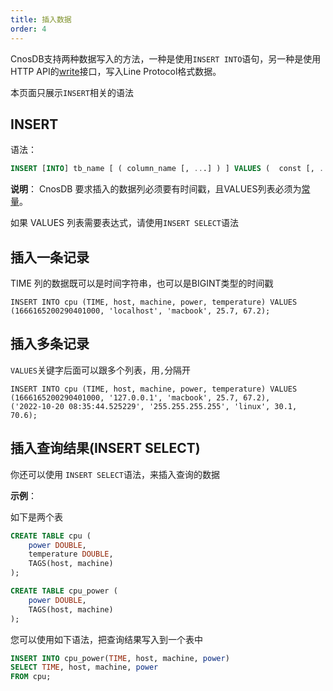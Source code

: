 ```yaml
---
title: 插入数据
order: 4
---
```


CnosDB支持两种数据写入的方法，一种是使用`INSERT INTO`语句，另一种是使用HTTP API的[write](../application/api.md)接口，写入Line Protocol格式数据。

本页面只展示`INSERT`相关的语法
## INSERT

语法：

```sql
INSERT [INTO] tb_name [ ( column_name [, ...] ) ] VALUES (  const [, ...] ) [, ...] | query 
```

**说明**：
CnosDB 要求插入的数据列必须要有时间戳，且VALUES列表必须为[常量](data_type.md/#常量)。

如果 VALUES 列表需要表达式，请使用`INSERT SELECT`语法


## 插入一条记录

TIME 列的数据既可以是时间字符串，也可以是BIGINT类型的时间戳

```
INSERT INTO cpu (TIME, host, machine, power, temperature) VALUES
(1666165200290401000, 'localhost', 'macbook', 25.7, 67.2);
```

## 插入多条记录

`VALUES`关键字后面可以跟多个列表，用`,`分隔开

```
INSERT INTO cpu (TIME, host, machine, power, temperature) VALUES
(1666165200290401000, '127.0.0.1', 'macbook', 25.7, 67.2),
('2022-10-20 08:35:44.525229', '255.255.255.255', 'linux', 30.1, 70.6);
```

## 插入查询结果(INSERT SELECT)

你还可以使用 `INSERT SELECT`语法，来插入查询的数据

**示例**：

如下是两个表

```sql
CREATE TABLE cpu (
    power DOUBLE,
    temperature DOUBLE,
    TAGS(host, machine)
);

CREATE TABLE cpu_power (
    power DOUBLE,
    TAGS(host, machine)
);
```

您可以使用如下语法，把查询结果写入到一个表中

```sql
INSERT INTO cpu_power(TIME, host, machine, power)
SELECT TIME, host, machine, power
FROM cpu;
```